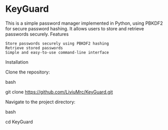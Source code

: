 # KeyGuard
This is a simple password manager implemented in Python, using PBKDF2 for secure password hashing. It allows users to store and retrieve passwords securely.
Features

    Store passwords securely using PBKDF2 hashing
    Retrieve stored passwords
    Simple and easy-to-use command-line interface

Installation

Clone the repository:

bash

git clone https://github.com/LiviuMrc/KeyGuard.git

Navigate to the project directory:

bash

cd KeyGuard


